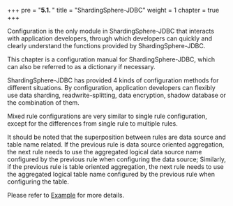 +++
pre = "<b>5.1. </b>"
title = "ShardingSphere-JDBC"
weight = 1
chapter = true
+++

Configuration is the only module in ShardingSphere-JDBC that interacts with application developers,
through which developers can quickly and clearly understand the functions provided by ShardingSphere-JDBC.

This chapter is a configuration manual for ShardingSphere-JDBC, which can also be referred to as a dictionary if necessary.

ShardingSphere-JDBC has provided 4 kinds of configuration methods for different situations.
By configuration, application developers can flexibly use data sharding, readwrite-splitting, data encryption, shadow database or the combination of them.

Mixed rule configurations are very similar to single rule configuration, except for the differences from single rule to multiple rules.

It should be noted that the superposition between rules are data source and table name related.
If the previous rule is data source oriented aggregation, the next rule needs to use the aggregated logical data source name configured by the previous rule when configuring the data source;
Similarly, if the previous rule is table oriented aggregation, the next rule needs to use the aggregated logical table name configured by the previous rule when configuring the table.

Please refer to [Example](https://github.com/apache/shardingsphere/tree/master/examples/shardingsphere-jdbc-example) for more details.
